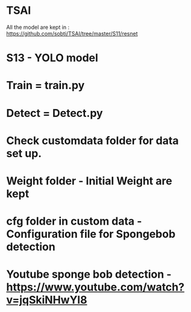 # TSAI
All the model are kept in : https://github.com/sobti/TSAI/tree/master/S11/resnet
# S13 - YOLO model 
# Train = train.py
# Detect = Detect.py
# Check customdata folder for data set up.
# Weight folder - Initial Weight are kept 
# cfg folder in custom data - Configuration file for Spongebob detection 
# Youtube sponge bob detection - https://www.youtube.com/watch?v=jqSkiNHwYl8
